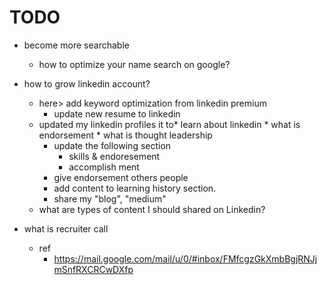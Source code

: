 # TODO

* become more searchable
    * how to optimize your name search on google?

* how to grow linkedin account?
    * here> add keyword optimization from linkedin premium
        * update new resume to linkedin 
    * updated my linkedin profiles
        it to* learn about linkedin
            * what is endorsement
            * what is thought leadership 
        * update the following section 
            * skills & endoresement
            * accomplish ment 
        * give endorsement others people 
        * add content to learning history section.
        * share my "blog", "medium"
    * what are types of content I should shared on Linkedin?

* what is recruiter call 
    * ref
        * https://mail.google.com/mail/u/0/#inbox/FMfcgzGkXmbBgjRNJjmSnfRXCRCwDXfp
